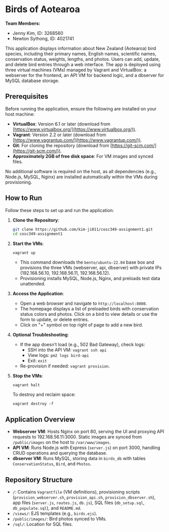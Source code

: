
# Birds of Aotearoa

**Team Members:**
- Jenny Kim, ID: 3268560
- Newton Sythong, ID: 4021741

This application displays information about New Zealand (Aotearoa) bird species, including their primary names, English names, scientific names, conservation status, weights, lengths, and photos. Users can add, update, and delete bird entries through a web interface. The app is deployed using three virtual machines (VMs) managed by Vagrant and VirtualBox: a webserver for the frontend, an API VM for backend logic, and a dbserver for MySQL database storage.

## Prerequisites

Before running the application, ensure the following are installed on your host machine:

- **VirtualBox**: Version 6.1 or later (download from [https://www.virtualbox.org/](https://www.virtualbox.org/)).
- **Vagrant**: Version 2.2 or later (download from [https://www.vagrantup.com/](https://www.vagrantup.com/)).
- **Git**: For cloning the repository (download from [https://git-scm.com/](https://git-scm.com/)).
- **Approximately 2GB of free disk space**: For VM images and synced files.

No additional software is required on the host, as all dependencies (e.g., Node.js, MySQL, Nginx) are installed automatically within the VMs during provisioning.

## How to Run

Follow these steps to set up and run the application:

1. **Clone the Repository**:
   ```bash
   git clone https://github.com/kim-ji011/cosc349-assignment1.git
   cd cosc349-assignment1
   
2. **Start the VMs**:
   ```
   vagrant up
   ```
   - This command downloads the `bento/ubuntu-22.04` base box and provisions the three VMs (webserver, api, dbserver) with private IPs (192.168.56.10, 192.168.56.11, 192.168.56.12).
   - Provisioning installs MySQL, Node.js, Nginx, and preloads test data unattended.

3. **Access the Application**:
   - Open a web browser and navigate to `http://localhost:8080`.
   - The homepage displays a list of preloaded birds with conservation status colors and photos. Click on a bird to view details or use the form to update, or delete entries.
   - Click on "+" symbol on top right of page to add a new bird.

4. **Optional Troubleshooting**:
   - If the app doesn’t load (e.g., 502 Bad Gateway), check logs:
     - SSH into the API VM: `vagrant ssh api`
     - View logs: `pm2 logs bird-api`
     - Exit: `exit`
   - Re-provision if needed: `vagrant provision`.

5. **Stop the VMs**:
   ```
   vagrant halt
   ```
   To destroy and reclaim space:
   ```
   vagrant destroy -f
   ```

## Application Overview

- **Webserver VM**: Hosts Nginx on port 80, serving the UI and proxying API requests to 192.168.56.11:3000. Static images are synced from `/public/images` on the host to `/var/www/images`.
- **API VM**: Runs Node.js with Express (`server.js`) on port 3000, handling CRUD operations and querying the database.
- **dbserver VM**: Runs MySQL, storing data in `birds_db` with tables `ConservationStatus`, `Bird`, and `Photos`.


## Repository Structure

- `/`: Contains `Vagrantfile` (VM definitions), provisioning scripts (`provision_webserver.sh`, `provision_api.sh`, `provision_dbserver.sh`), app files (`server.js`, `routes.js`, `db.js`), SQL files (`db_setup.sql`, `db_populate.sql`), and `README.md`.
- `/views/`: EJS templates (e.g., `birds.ejs`).
- `/public/images/`: Bird photos synced to VMs.
- `/sql/`: Location for SQL files.
